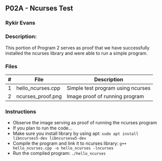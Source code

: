 ## P02A - Ncurses Test
### Rykir Evans
### Description:

This portion of Program 2 serves as proof that we have successfully installed the ncurses library and were able to run a simple program. 

### Files

|   #   | File                 | Description                                        |
| :---: | -------------------- | -------------------------------------------------- |
|   1   | hello_ncurses.cpp    | Simple test program using ncurses                  |
|   2   | ncurses_proof.png    | Image proof of running program                     |

### Instructions

- Observe the image serving as proof of running the ncurses program
- If you plan to run the code...
- Make sure you install library by using apt: `sudo apt install libncurses5-dev libncursesw5-dev`
- Compile the program and link it to ncurses library: `g++ hello_ncurses.cpp -o hello_ncurses -lncurses`
- Run the compiled program: `./hello_ncurses`

